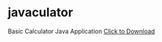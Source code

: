 # javaculator
Basic Calculator Java Application
<a href="javaculator/CalculatorApp/CalculatorApp.jar" download> Click to Download</a>
